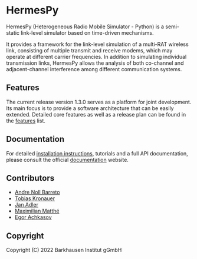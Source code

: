 # HermesPy
HermesPy (Heterogeneous Radio Mobile Simulator - Python) is a semi-static link-level simulator based on time-driven mechanisms.

It provides a framework for the link-level simulation of a multi-RAT wireless link, consisting of
multiple transmit and receive modems, which may operate at different carrier frequencies. 
In addition to simulating individual transmission links, HermesPy allows the analysis of both co-channel and
adjacent-channel interference among different communication systems.

## Features

The current release version 1.3.0 serves as a platform for joint development.
Its main focus is to provide a software architecture that can be easily extended.
Detailed core features as well as a release plan can be found in the
[features](https://hermespy.org/features.html) list.

## Documentation

For detailed [installation instructions](https://hermespy.org/installation.html),
tutorials and a full API documentation, please consult the official
[documentation](https://hermespy.org/index.html) website.

## Contributors

* [Andre Noll Barreto](https://gitlab.com/anollba)
* [Tobias Kronauer](https://github.com/tokr-bit)
* [Jan Adler](https://github.com/adlerjan)
* [Maximilian Matthé](https://github.com/mmatthebi)
* [Egor Achkasov](https://github.com/egor-achkasov)

## Copyright
Copyright (C) 2022 Barkhausen Institut gGmbH
